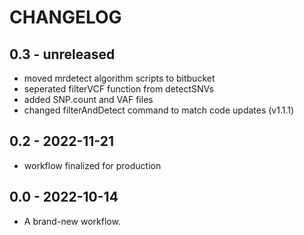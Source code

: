 # CHANGELOG

## 0.3 - unreleased
- moved mrdetect algorithm scripts to bitbucket
- seperated filterVCF function from detectSNVs
- added SNP.count and VAF files
- changed filterAndDetect command to match code updates (v1.1.1)

## 0.2 - 2022-11-21
- workflow finalized for production

## 0.0 - 2022-10-14
- A brand-new workflow.
